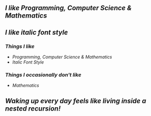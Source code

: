 ## *I like Programming, Computer Science & Mathematics*

## *I like italic font style*

### *Things I like*

- *Programming, Computer Science & Mathematics*
- *Italic Font Style*

### *Things I occasionally don't like*

- *Mathematics*

## **_Waking up every day feels like living inside a nested recursion!_**
